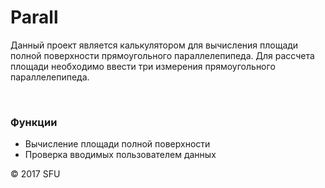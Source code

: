 # Parall
<p>Данный проект является калькулятором для вычисления площади полной поверхности прямоугольного параллелепипеда.
Для рассчета площади необходимо ввести три измерения прямоугольного параллелепипеда.</p>
<br>
<h3>Функции</h3>
<ul>
  <li>Вычисление площади полной поверхности</li>
  <li>Проверка вводимых пользователем данных</li>
</ul>
<p>© 2017 SFU</p>
